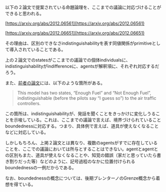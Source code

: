 以下の２論文で提案されている命題論理を、ここまでの議論に対応づけることができると思われる。

[https://arxiv.org/abs/2012.06561](https://arxiv.org/abs/2012.06561)

[https://arxiv.org/abs/2012.06651](https://arxiv.org/abs/2012.06651)

その理由は、区別のできなさindistinguishabilityを表す同値関係がprimitiveとして導入されていることである。

上の２論文でのstatesがここまでの議論での個体individualsに、indistinguishabilityがindifferenceに、agentsが解釈項に、それぞれ対応するだろう。

また、[前者の論文](https://arxiv.org/abs/2012.06561)には、以下のような箇所がある。

> This model has two states, “Enough Fuel” and “Not Enough Fuel”, indistinguishable (before the pilots say “I guess so”) to the air traffic controllers.

この箇所は、indistinguishabilityが、発話を聞くことをきっかけに変化しうることを示唆している。これは、ここまでの議論で言えば、境界づけられていることboundednessに対応する。つまり、具体例で言えば、道具が使えなくなることなどに対応している。

しかしもちろん、上掲２論文とは異なり、複数のagentsがすでに存在していることを、ここでの議論においては所与とすることはできない。agentとagentとの区別もまた、道具が使えなくなることや、知覚の錯誤（家だと思っていたら書き割りだった等）などのように、記号過程のなかに位置付けられるboundednessの一例だからである。

なお、boundednessの概念については、後期ブレンターノのGrenze概念から着想を得ている。
